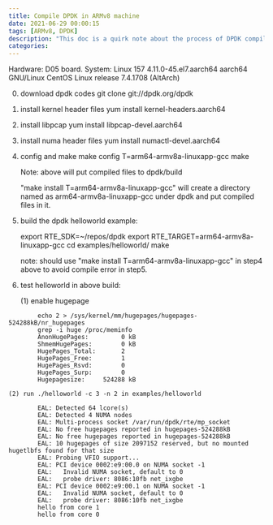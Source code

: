 ```yaml
---
title: Compile DPDK in ARMv8 machine
date: 2021-06-29 00:00:15
tags: [ARMv8, DPDK]
description: "This doc is a quirk note about the process of DPDK compile in ARMv8 machine. "
categories:
---
```


Hardware: D05 board.
System: Linux 157 4.11.0-45.el7.aarch64 aarch64 GNU/Linux
		CentOS Linux release 7.4.1708 (AltArch) 
	
0. download dpdk codes
	git clone git://dpdk.org/dpdk

1. install kernel header files
	yum install kernel-headers.aarch64

2. install libpcap
	yum install libpcap-devel.aarch64

3. install numa header files
	yum install numactl-devel.aarch64

4. config and make
	make config T=arm64-armv8a-linuxapp-gcc
	make

	Note: above will put compiled files to dpdk/build

	"make install T=arm64-armv8a-linuxapp-gcc" will create a directory
	named as arm64-armv8a-linuxapp-gcc under dpdk and put compiled files
	in it.

5. build the dpdk helloworld example:

	export RTE_SDK=~/repos/dpdk
	export RTE_TARGET=arm64-armv8a-linuxapp-gcc
	cd examples/helloworld/
	make

	note: should use "make install T=arm64-armv8a-linuxapp-gcc" in step4
	      above to avoid compile error in step5.

6. test helloworld in above build:

	(1) enable hugepage
```
		echo 2 > /sys/kernel/mm/hugepages/hugepages-524288kB/nr_hugepages
		grep -i huge /proc/meminfo
		AnonHugePages:         0 kB
		ShmemHugePages:        0 kB
		HugePages_Total:       2
		HugePages_Free:        1
		HugePages_Rsvd:        0
		HugePages_Surp:        0
		Hugepagesize:     524288 kB
```
	(2) run ./helloworld -c 3 -n 2 in examples/helloworld
```
		EAL: Detected 64 lcore(s)
		EAL: Detected 4 NUMA nodes
		EAL: Multi-process socket /var/run/dpdk/rte/mp_socket
		EAL: No free hugepages reported in hugepages-524288kB
		EAL: No free hugepages reported in hugepages-524288kB
		EAL: 10 hugepages of size 2097152 reserved, but no mounted hugetlbfs found for that size
		EAL: Probing VFIO support...
		EAL: PCI device 0002:e9:00.0 on NUMA socket -1
		EAL:   Invalid NUMA socket, default to 0
		EAL:   probe driver: 8086:10fb net_ixgbe
		EAL: PCI device 0002:e9:00.1 on NUMA socket -1
		EAL:   Invalid NUMA socket, default to 0
		EAL:   probe driver: 8086:10fb net_ixgbe
		hello from core 1
		hello from core 0
```
